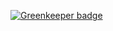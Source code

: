 

[![Greenkeeper badge](https://badges.greenkeeper.io/NextZeus/expressMysql.svg)](https://greenkeeper.io/)